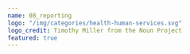 ```yaml
---
name: 08_reporting
logo: "/img/categories/health-human-services.svg"
logo_credit: Timothy Miller from the Noun Project
featured: true
---
```

